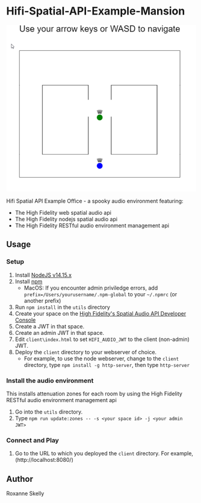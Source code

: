 # Hifi-Spatial-API-Example-Mansion

!["Hifi Spatial API Example Office" Example Screenshot](./readme.png)

Hifi Spatial API Example Office - a spooky audio environment featuring:
- The High Fidelity web spatial audio api
- The High Fidelity nodejs spatial audio api
- The High Fidelity RESTful audio environment management api

## Usage

### Setup
1. Install [NodeJS v14.15.x](https://nodejs.org/en/)
2. Install [npm](https://docs.npmjs.com/getting-started/configuring-your-local-environment)
    - MacOS: If you encounter admin priviledge errors, add `prefix=/Users/yourusername/.npm-global` to your `~/.npmrc` (or another prefix)
3. Run `npm install` in the `utils` directory
4. Create your space on the [High Fidelity's Spatial Audio API Developer Console](https://account.highfidelity.com/dev/account)
5. Create a JWT in that space.
6. Create an admin JWT in that space.
7. Edit `client\index.html` to set `HIFI_AUDIO_JWT` to the client (non-admin) JWT.
8. Deploy the `client` directory to your webserver of choice.
    - For example, to use the node webserver, change to the `client` directory, type `npm install -g http-server`, then type `http-server`

### Install the audio environment
This installs attenuation zones for each room by using the High Fidelity RESTful audio environment management api
1. Go into the `utils` directory.
2. Type `npm run update:zones -- -s <your space id> -j <your admin JWT>`


### Connect and Play
1. Go to the URL to which you deployed the `client` directory.  For example, (http://localhost:8080/)



## Author

Roxanne Skelly